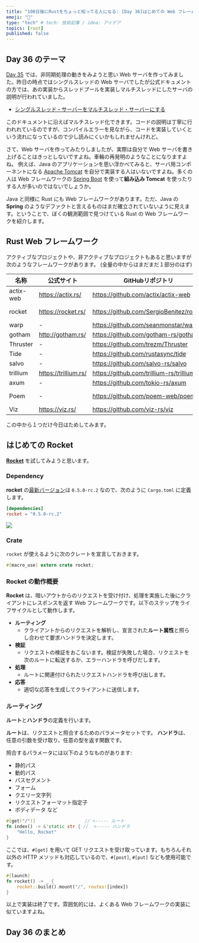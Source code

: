 ```yaml
---
title: "100日後にRustをちょっと知ってる人になる: [Day 36]はじめての Web フレームワーク"
emoji: "🦀"
type: "tech" # tech: 技術記事 / idea: アイデア
topics: [rust]
published: false
---
```

## Day 36 のテーマ

[Day 35](https://zenn.dev/shinyay/articles/hello-rust-day035) では、非同期処理の動きをみようと思い Web サーバを作ってみました。昨日の時点ではシングルスレッドの Web サーバでしたが公式ドキュメントの方では、あの実装からスレッドプールを実装しマルチスレッドにしたサーバの説明が行われていました。

- [シングルスレッド・サーバーをマルチスレッド・サーバーにする](https://doc.rust-lang.org/book/ch20-02-multithreaded.html)

このドキュメントに沿えばマルチスレッド化できます。コードの説明は丁寧に行われれているのですが、コンパイルエラーを見ながら、コードを実装していくという流れになっているので少し読みにくいかもしれませんけれど。

さて、Web サーバを作ってみたりしましたが、実際は自分で Web サーバを書き上げることはきっとしないですよね。車輪の再発明のようなことになりますよね。
例えば、Java のアプリケーションを思い浮かべてみると、サーバ用コンポーネントになる [Apache Tomcat](https://tomcat.apache.org/) を自分で実装する人はいないですよね。多くの人は Web フレームワークの [Spring Boot](https://spring.io/projects/spring-boot) を使って**組み込み Tomcat** を使ったりする人が多いのではないでしょうか。

Java と同様に Rust にも Web フレームワークがあります。ただ、Java の **Spring** のようなデファクトと言えるものはまだ確立されていないように見えます。ということで、ぼくの観測範囲で見つけている Rust の Web フレームワークを紹介します。

## Rust Web フレームワーク

アクティブなプロジェクトや、非アクティブなプロジェクトもあると思いますが次のようなフレームワークがあります。
(全量の中からはまだまだ１部分のはず)

|名称|公式サイト|GitHubリポジトリ|ドキュメント|
|---|--------|---------------|----------|
|actix-web|https://actix.rs/|https://github.com/actix/actix-web|https://docs.rs/actix-web/latest/actix_web/|
|rocket|https://rocket.rs/|https://github.com/SergioBenitez/rocket|https://rocket.rs/v0.5-rc/guide/introduction/|
|warp|-|https://github.com/seanmonstar/warp|https://docs.rs/warp/|
|gotham|http://gotham.rs/|https://github.com/gotham-rs/gotham/|https://docs.rs/gotham/|
|Thruster|-|https://github.com/trezm/Thruster|https://docs.rs/thruster|
|Tide|-|https://github.com/rustasync/tide|https://docs.rs/tide|
|salvo|-|https://github.com/salvo-rs/salvo|https://docs.rs/salvo/|
|trillium|https://trillium.rs/|https://github.com/trillium-rs/trillium|https://docs.trillium.rs/|
|axum|-|https://github.com/tokio-rs/axum|https://docs.rs/axum|
|Poem|-|https://github.com/poem-web/poem|https://github.com/poem-web/poem/blob/master/poem/README.md|
|Viz|https://viz.rs/|https://github.com/viz-rs/viz|https://docs.rs/viz/|

この中から１つだけ今日はためしてみます。

## はじめての Rocket

**[Rocket](https://rocket.rs/)** を試してみようと思います。

### Dependency

**rocket** の[最新バージョン](https://crates.io/crates/rocket/versions)は `0.5.0-rc.2` なので、次のように `Cargo.toml` に定義します。

```toml
[dependencies]
rocket = "0.5.0-rc.2"
```

![](https://storage.googleapis.com/zenn-user-upload/a548a1ada73b-20221001.png)

### Crate

`rocket` が使えるように次のクレートを宣言しておきます。

```rust
#[macro_use] extern crate rocket;
```

### Rocket の動作概要

**Rocket** は、暗いアウトからのリクエストを受け付け、処理を実施した後にクライアントにレスポンスを返す Web フレームワークです。以下のステップをライフサイクルとして動作します。

- **ルーティング**
  - クライアントからのリクエストを解析し、宣言された**ルート属性**と照らし合わせて要求ハンドラを決定します。
- **検証**
  - リクエストの検証をおこないます。検証が失敗した場合、リクエストを次のルートに転送するか、エラーハンドラを呼びだします。
- **処理**
  - ルートに関連付けられたリクエストハンドラを呼び出します。
- **応答**
  - 適切な応答を生成してクライアントに送信します。

### ルーティング

**ルート**と**ハンドラ**の定義を行います。

**ルート**は、リクエストと照合するためのパラメータセットです。
**ハンドラ**は、任意の引数を受け取り、任意の型を返す関数です。

照合するパラメータには以下のようなものがあります:

- 静的パス
- 動的パス
- パスセグメント
- フォーム
- クエリー文字列
- リクエストフォーマット指定子
- ボディデータ
など

```rust
#[get("/")]　　　　　　　　　　  // <----- ルート
fn index() -> &'static str { //  <----- ハンドラ
    "Hello, Rocket"
}
```

ここでは、`#[get]` を用いて GET リクエストを受け取っています。もちろんそれ以外の HTTP メソッドも対応しているので、`#[post]`, `#[put]` なども使用可能です。


```rust
#[launch]
fn rocket() -> _ {
    rocket::build().mount("/", routes![index])
}
```

以上で実装は終了です。雰囲気的には、よくある Web フレームワークの実装に似ていますよね。

### 

## Day 36 のまとめ
